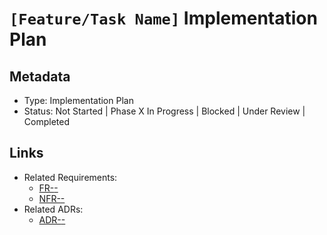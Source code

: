 # `[Feature/Task Name]` Implementation Plan

## Metadata

- Type: Implementation Plan
- Status: Not Started | Phase X In Progress | Blocked | Under Review | Completed
  <!-- Not Started: Planning complete, awaiting start | Phase X In Progress: Actively working | Blocked: External dependency | Under Review: Implementation complete | Completed: All phases done and verified -->

## Links

<!-- Internal project artifacts only. Replace or remove bullets as appropriate. -->

- Related Requirements:
  - [FR-<id>-<name>](../requirements/FR-<id>-<name>.md)
  - [NFR-<id>-<name>](../requirements/NFR-<id>-<name>.md)
- Related ADRs:
  - [ADR-<id>-<title>](../adr/ADR-<id>-<title>.md)

## Overview

`[Brief description of the feature/task and its purpose]`

## Success Metrics

- [ ] `[Measurable success criterion]`
- [ ] `[Performance target if applicable]`
- [ ] `[User experience improvement]`
- [ ] All existing tests pass; no regressions in `[area]`

## Scope

- Goal: `[Outcome to achieve]`
- Non-Goals: `[Explicitly out of scope]`
- Assumptions: `[Operational/technical assumptions]`
- Constraints: `[Time/tech/platform/compliance]`

## ADR & Legacy Alignment

- [ ] Confirm the latest ADRs/design documents that govern this work are referenced above (update `Related ADRs` if needed).
- [ ] Note any known gaps between existing code/dependencies and the approved approach; add explicit subtasks in the phase checklists to retire or migrate those legacy patterns.

## Plan Summary

- Phases: `[Short list of phases and intent]`
- Timeline (optional): `[Milestones/estimates]`

> **Status Tracking:** Mark checkboxes (`[x]`) immediately after completing each task or subtask. If an item is intentionally skipped or deferred, annotate it (e.g., strike-through with a brief note) instead of leaving it unchecked.

---

## Phase 1: `[Core Component/Foundation]`

### Goal

- `[What this phase aims to achieve]`

### Inputs

- Documentation:
  - `/docs/...` – `[Purpose]`
- Source Code to Modify:
  - `/src/...` – `[Purpose]`
  - `/src/...` – `[Purpose]`
- Dependencies:
  - Internal: `src/[module]/` – `[Description]`
  - External crates: `[crate_name]` – `[Purpose]`

### Tasks

- [ ] **`[Task group]`**
  - [ ] `[Specific subtask]`
  - [ ] `[Specific subtask]`
- [ ] **`[Task group]`**
  - [ ] `[Specific subtask]`
  - [ ] `[Specific subtask]`

### Deliverables

- `[Artifacts/changes produced]`

### Verification

```bash
# Build and checks
cargo check
cargo fmt
cargo clippy --all-targets -- -D warnings
# Focused unit tests
cargo test --lib --quiet [module_name]
# If integration relevant
cargo it        # alias: test --quiet --features integration_tests
```

### Acceptance Criteria (Phase Gate)

- `[Observable, testable criteria required to exit this phase]`

### Rollback/Fallback

- `[How to revert; alternative approach if needed]`

---

## Phase 2: `[Next Component]`

### Phase 2 Goal

- `[What this phase aims to achieve]`

### Phase 2 Inputs

- Dependencies:
  - Phase 1: `[Dependency description]`
  - `[Other dependencies]`
- Source Code to Modify:
  - `/src/...` – `[Purpose]`

### Phase 2 Tasks

- [ ] **`[Task group]`**
  - [ ] `[Specific subtask]`
  - [ ] `[Specific subtask]`

### Phase 2 Deliverables

- `[Artifacts/changes produced]`

### Phase 2 Verification

```bash
cargo check
cargo fmt
cargo clippy --all-targets -- -D warnings
cargo test --lib --quiet [module_name]
# Optional: broader runs
cargo it
```

### Phase 2 Acceptance Criteria

- `[Observable, testable criteria required to exit this phase]`

### Phase 2 Rollback/Fallback

- `[How to revert; alternative approach if needed]`

---

## Phase 3: Testing & Integration

### Phase 3 Goal

- Create comprehensive tests and validate integration boundaries.

### Phase 3 Tasks

- [ ] Test utilities
  - [ ] `[Helper functions]`
  - [ ] `[Fixtures/mocks as needed]`
- [ ] Scenarios
  - [ ] Happy path
  - [ ] Error handling
  - [ ] Edge cases
- [ ] Concurrency & cleanup
  - [ ] Boundary conditions
  - [ ] Concurrent operations (honor `RUST_TEST_THREADS=4`)
  - [ ] Resource cleanup

### Phase 3 Deliverables

- Comprehensive automated tests for new behavior
- Documented known limitations and follow-ups (if any)

### Phase 3 Verification

```bash
cargo fmt
cargo clippy --all-targets -- -D warnings
# Integration tests
cargo it
# Full test suite (consider runtime)
cargo test --quiet
```

### Phase 3 Acceptance Criteria

- `[Coverage of critical paths; green on unit + integration runs]`

---

## Testing Strategy

### Unit Tests

- Place unit tests next to code using `#[cfg(test)]`. Focus on critical logic and edge cases.

### Integration Tests

- Add broader scenarios under `tests/`. Use `cargo it` alias for quick runs.

### External API Parsing (if applicable)

- Include at least one unit test with captured JSON from the real API (curl) stored inline as a string and parsed with serde; assert key fields.

### Performance & Benchmarks (if applicable)

- Perf tests: enable `perf_tests` feature. Run `cargo perf`.
- Benchmarks: run `cargo bench` and note trends/regressions.
- Avoid brittle assumptions around thread counts; tests run with `RUST_TEST_THREADS=4`.

---

## Platform Matrix (if applicable)

### Unix

- `[Paths/permissions/behavior]`

### Windows

- `[Registry, junctions/symlinks, path separators]`

### Filesystem

- `[Case sensitivity, long paths]`

---

## Dependencies

### External Crates

- `[crate_name]` – `[Purpose]`
- `[Prefer minimal features where possible]`

### Internal Modules

- `src/[module]/` – `[Description]`

---

## Risks & Mitigations

1. Risk: `[Description]`
   - Mitigation: `[Plan]`
   - Validation: `[How to prove it works]`
   - Fallback: `[Alternative]`

2. Risk: `[Description]`
   - Mitigation: `[Plan]`
   - Validation: `[How to prove it works]`
   - Fallback: `[Alternative]`

---

## Documentation & Change Management

### CLI/Behavior Changes

- Update `docs/reference.md` when commands, flags, or outputs change.
- If user-facing behavior changes, update user docs in `../kopi-vm.github.io/`.

### ADR Impact

- Add or update ADRs under `/docs/adr/` for material design decisions; include rationale and alternatives.

---

## Implementation Guidelines

### Error Handling

- Use `KopiError` variants; keep messages clear, actionable, and in English.
- Rely on the `ErrorContext` system; ensure correct exit codes for each error type.

### Naming & Structure

- Avoid vague terms like "manager" or "util". Prefer specific, descriptive names.
- Prefer functions for stateless behavior; introduce structs only when state/traits are required.

### Safety & Clarity

- Do not use `unsafe`. Prefer correct ownership and readability over micro-optimizations; avoid patterns like `Box::leak()`.

---

## Definition of Done

- [ ] `cargo check`
- [ ] `cargo fmt`
- [ ] `cargo clippy --all-targets -- -D warnings`
- [ ] `cargo test --lib --quiet`
- [ ] Integration/perf/bench (as applicable): `cargo it`, `cargo perf`, `cargo bench`
- [ ] `docs/reference.md` updated; user docs updated if user-facing
- [ ] ADRs added/updated for design decisions
- [ ] Error messages actionable and in English; exit codes correct
- [ ] Platform verification completed (if platform-touching)
- [ ] No `unsafe` and no vague naming (no "manager"/"util")

---

## Status Tracking

- Not Started: Work hasn't begun
- Phase X In Progress: Currently working on a specific phase
- Phase X Completed: Phase finished; moving to next
- Blocked: Waiting on external dependency
- Under Review: Implementation complete; awaiting review
- Completed: All phases done and verified

---

## External References (optional)

<!-- External standards, specifications, articles, or documentation -->

- [External resource title](https://example.com) - Brief description

## Open Questions

- [ ] `[Question that needs investigation]`
- [ ] `[Decision that needs to be made]` → Next step: `[Where to resolve (e.g., coordinate downstream task docs/tasks/T-<id>-<task>/README.md, update requirements docs/requirements/FR-<id>-<capability>.md per TDL)]`
- [ ] `[Information that needs gathering]` → Method: `[How to obtain insight]`

<!-- Complex investigations should spin out into their own ADR or analysis document -->

---

## Visual/UI Reference (optional)

```text
[ASCII diagram or example output]
```

---

## Template Usage

For detailed instructions on using this template, see [Template Usage Instructions](README.md#plan-template-planmd) in the templates README.

